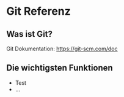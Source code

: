 # Git Referenz

## Was ist Git?

Git Dokumentation: https://git-scm.com/doc

## Die wichtigsten Funktionen

* Test
* ...

